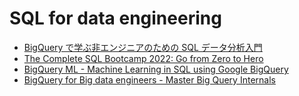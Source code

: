 # SQL for data engineering

- [BigQuery で学ぶ非エンジニアのための SQL データ分析入門](https://www.udemy.com/course/bigquerysql/)
- [The Complete SQL Bootcamp 2022: Go from Zero to Hero](https://www.udemy.com/course/the-complete-sql-bootcamp/)
- [BigQuery ML - Machine Learning in SQL using Google BigQuery](https://www.udemy.com/course/bigquery-ml-course/)
- [BigQuery for Big data engineers - Master Big Query Internals](https://www.udemy.com/course/bigquery/)
